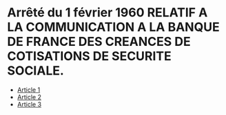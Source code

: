 # Arrêté du 1 février 1960 RELATIF A LA COMMUNICATION A LA BANQUE DE FRANCE DES CREANCES DE COTISATIONS DE SECURITE SOCIALE.

- [Article 1](article-1.md)
- [Article 2](article-2.md)
- [Article 3](article-3.md)
